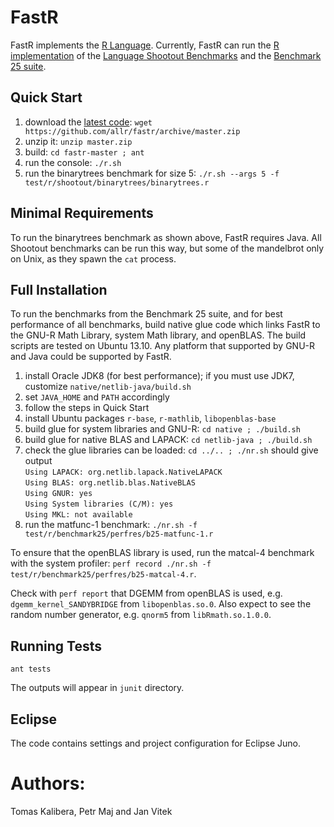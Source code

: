 # FastR

FastR implements the [R Language](http://www.r-project.org/). Currently,
FastR can run the [R implementation](http://r.cs.purdue.edu/hg/r-shootout/)
of the [Language Shootout Benchmarks](http://shootout.alioth.debian.org/) and 
the [Benchmark 25 suite](http://r.research.att.com/benchmarks/).

## Quick Start

1. download the [latest code](https://github.com/allr/fastr/archive/master.zip): `wget https://github.com/allr/fastr/archive/master.zip`
2. unzip it: `unzip master.zip`
3. build: `cd fastr-master ; ant`
4. run the console: `./r.sh`
5. run the binarytrees benchmark for size 5: `./r.sh --args 5 -f test/r/shootout/binarytrees/binarytrees.r`

## Minimal Requirements

To run the binarytrees benchmark as shown above, FastR requires Java. All
Shootout benchmarks can be run this way, but some of the mandelbrot
only on Unix, as they spawn the `cat` process. 

## Full Installation

To run the benchmarks from the Benchmark 25 suite, and for best performance
of all benchmarks, build native glue code which links FastR to the GNU-R
Math Library, system Math library, and openBLAS.  The build scripts are
tested on Ubuntu 13.10.  Any platform that supported by GNU-R and Java could
be supported by FastR.

1. install Oracle JDK8 (for best performance); if you must use JDK7, customize `native/netlib-java/build.sh`
2. set `JAVA_HOME` and `PATH` accordingly
3. follow the steps in Quick Start
4. install Ubuntu packages `r-base`, `r-mathlib`, `libopenblas-base`
5. build glue for system libraries and GNU-R: `cd native ; ./build.sh`
6. build glue for native BLAS and LAPACK: `cd netlib-java ; ./build.sh` 
7. check the glue libraries can be loaded: `cd ../.. ; ./nr.sh` should give output  
`Using LAPACK: org.netlib.lapack.NativeLAPACK`  
`Using BLAS: org.netlib.blas.NativeBLAS`  
`Using GNUR: yes`  
`Using System libraries (C/M): yes`  
`Using MKL: not available`  
8. run the matfunc-1 benchmark: `./nr.sh -f test/r/benchmark25/perfres/b25-matfunc-1.r`

To ensure that the openBLAS library is used, run the matcal-4 benchmark with
the system profiler: 
`perf record ./nr.sh -f test/r/benchmark25/perfres/b25-matcal-4.r`.

Check with `perf report` that DGEMM from openBLAS is used, e.g. 
`dgemm_kernel_SANDYBRIDGE` from `libopenblas.so.0`.  Also expect to see the
random number generator, e.g.  `qnorm5` from `libRmath.so.1.0.0`.

## Running Tests

`ant tests` 

The outputs will appear in `junit` directory.

## Eclipse

The code contains settings and project configuration for Eclipse Juno.

# Authors:

Tomas Kalibera, Petr Maj and Jan Vitek
